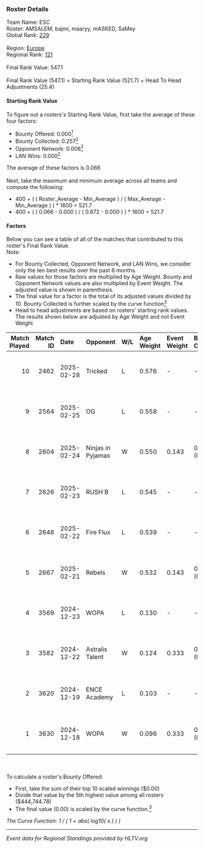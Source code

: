 ### Roster Details<br />
Team Name: ESC<br />
Roster: AMSALEM, bajmi, maaryy, mASKED, SaMey<br />
Global Rank: [229](../../standings_global_2025_06_02.md)<br />
<br />
Region: [Europe]( ../../standings_europe_2025_06_02.md)<br />
Regional Rank: [121]( ../../standings_europe_2025_06_02.md)<br />
<br />
Final Rank Value:  547.1<br />
<br />
Final Rank Value (547.1) = Starting Rank Value (521.7) + Head To Head Adjustments (25.4)<br />

#### Starting Rank Value<br />
To figure out a rosters's Starting Rank Value, first take the average of these four factors:<br />
- Bounty Offered: 0.000[<sup>1</sup>](#table2)
- Bounty Collected: 0.257[<sup>2</sup>](#table1)
- Opponent Network: 0.008[<sup>2</sup>](#table1)
- LAN Wins: 0.000[<sup>2</sup>](#table1)

The average of these factors is 0.066<br />
<br />
Next, take the maximum and minimum average across all teams and compute the following:<br />
- 400 + ( ( Roster_Average - Min_Average ) / ( Max_Average - Min_Average ) ) * 1600 = 521.7
- 400 + ( ( 0.066 - 0.000 ) / ( 0.872 - 0.000 ) ) * 1600 = 521.7


#### Factors<br />
Below you can see a table of all of the matches that contributed to this roster's Final Rank Value.<br />
Note:<br />

- For Bounty Collected, Opponent Network, and LAN Wins, we consider only the ten best results over the past 6 months.
- Raw values for those factors are multiplied by Age Weight. Bounty and Opponent Network values are also multiplied by Event Weight. The adjusted value is shown in parenthesis.
- The final value for a factor is the total of its adjusted values divided by 10. Bounty Collected is further scaled by the curve function[<sup>3</sup>](#curveFunction)
- Head to head adjustments are based on rosters' starting rank values. The results shown below are adjusted by Age Weight and not Event Weight
<span id="table1"></span><br />


| Match Played | Match ID | Date       | Opponent          | W/L | Age Weight | Event Weight | Bounty Collected | Opponent Network | LAN Wins  | H2H Adj. | Roster                                   |
| -: | -: | :- | :- | :- | :- | :- | :- | :- | :- | -: | :- |
|           10 |     2462 | 2025-02-28 | Tricked           | L   | 0.576      | -            | -                | -                | -         |    -1.27 | AMSALEM, bajmi, maaryy, mASKED, SaMey    |
|            9 |     2564 | 2025-02-25 | OG                | L   | 0.558      | -            | -                | -                | -         |    -1.65 | AMSALEM, bajmi, maaryy, mASKED, SaMey    |
|            8 |     2604 | 2025-02-24 | Ninjas in Pyjamas | W   | 0.550      | 0.143        | 0.157 (0.012)    | 0.867 (0.068)    | 0 (0.000) |    17.06 | AMSALEM, bajmi, maaryy, mASKED, SaMey    |
|            7 |     2626 | 2025-02-23 | RUSH B            | L   | 0.545      | -            | -                | -                | -         |    -2.32 | AMSALEM, bajmi, maaryy, mASKED, SaMey    |
|            6 |     2648 | 2025-02-22 | Fire Flux         | L   | 0.539      | -            | -                | -                | -         |    -1.98 | AMSALEM, bajmi, maaryy, mASKED, SaMey    |
|            5 |     2667 | 2025-02-21 | Rebels            | W   | 0.532      | 0.143        | 0.006 (0.000)    | 0.145 (0.011)    | 0 (0.000) |    13.40 | AMSALEM, bajmi, maaryy, mASKED, SaMey    |
|            4 |     3569 | 2024-12-23 | WOPA              | L   | 0.130      | -            | -                | -                | -         |    -1.22 | AMSALEM, maaryy, mASKED, mhL, tomiko     |
|            3 |     3582 | 2024-12-22 | Astralis Talent   | W   | 0.124      | 0.333        | 0.000 (0.000)    | 0.036 (0.001)    | 0 (0.000) |     1.81 | AMSALEM, maaryy, mASKED, shushan, tomiko |
|            2 |     3620 | 2024-12-19 | ENCE Academy      | L   | 0.103      | -            | -                | -                | -         |    -0.51 | AMSALEM, maaryy, mASKED, mhL, tomiko     |
|            1 |     3630 | 2024-12-18 | WOPA              | W   | 0.096      | 0.333        | 0.002 (0.000)    | 0.117 (0.004)    | 0 (0.000) |     2.12 | AMSALEM, maaryy, mASKED, mhL, tomiko     |

<br />
<span id="table2"></span><br />
To calculate a roster's Bounty Offered:<br />

- First, take the sum of their top 10 scaled winnings ($0.00)
- Divide that value by the 5th highest value among all rosters ($444,744.78)
- The final value (0.00) is scaled by the curve function.[<sup>3</sup>](#curveFunction)

<span id="curveFunction"></span>_The Curve Function: 1 / ( 1 + abs( log10( x ) ) )_<br />

---
_Event data for Regional Standings provided by HLTV.org_<br />
